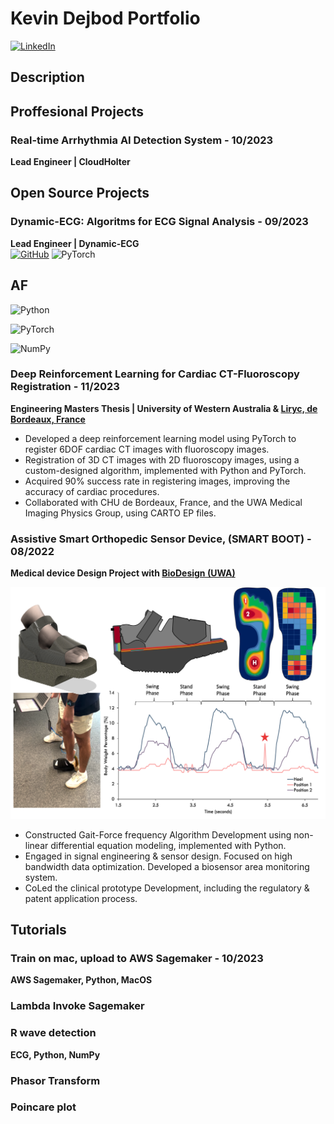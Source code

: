 # Kevin Dejbod Portfolio
[![LinkedIn](https://img.shields.io/badge/-LinkedIn-blue?style=flat&logo=linkedin)](https://linkedin.com/in/kevin-dejbod)

## Description

## Proffesional Projects
### Real-time Arrhythmia AI Detection System - 10/2023
**Lead Engineer | CloudHolter**




## Open Source Projects
### Dynamic-ECG: Algoritms for ECG Signal Analysis - 09/2023
**Lead Engineer | Dynamic-ECG** \
[![GitHub](https://img.shields.io/badge/-GitHub-181717?style=flat&logo=github)](https://github.com/Heartbeatman/dynamic_ecg) ![PyTorch](https://img.shields.io/badge/-PyTorch-EE4C2C?style=flat&logo=pytorch&logoColor=white)

## AF
![Python](https://img.shields.io/badge/-Python-3776AB?style=flat&logo=python&logoColor=white)

![PyTorch](https://img.shields.io/badge/-PyTorch-EE4C2C?style=flat&logo=pytorch&logoColor=white)

![NumPy](https://img.shields.io/badge/-NumPy-013243?style=flat&logo=numpy&logoColor=white)


### Deep Reinforcement Learning for Cardiac CT-Fluoroscopy Registration - 11/2023
**Engineering Masters Thesis | University of Western Australia & [Liryc, de Bordeaux, France](https://www.ihu-liryc.fr/en/)**

- Developed a deep reinforcement learning model using PyTorch to register 6DOF cardiac CT images with fluoroscopy images.
- Registration of 3D CT images with 2D fluoroscopy images, using a custom-designed algorithm, implemented with Python and PyTorch.
- Acquired 90% success rate in registering images, improving the accuracy of cardiac procedures.
- Collaborated with CHU de Bordeaux, France, and the UWA Medical Imaging Physics Group, using CARTO EP files.

### Assistive Smart Orthopedic Sensor Device, (SMART BOOT) - 08/2022
**Medical device Design Project with [BioDesign (UWA)](https://www.perthbiodesign.au)**


![alt text](assets/images/pls.png)


- Constructed Gait-Force frequency Algorithm Development using non-linear differential equation modeling, implemented with Python.
- Engaged in signal engineering & sensor design. Focused on high bandwidth data optimization. Developed a biosensor area monitoring system.
- CoLed the clinical prototype Development, including the regulatory & patent application process.




## Tutorials

### Train on mac, upload to AWS Sagemaker - 10/2023
**AWS Sagemaker, Python, MacOS**

### Lambda Invoke Sagemaker


### R wave detection
**ECG, Python, NumPy**


### Phasor Transform

### Poincare plot






